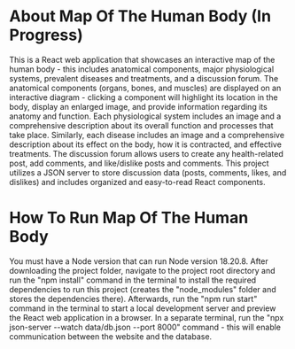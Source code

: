 # About Map Of The Human Body (In Progress)
This is a React web application that showcases an interactive map of the human body - this includes anatomical components, major physiological systems, prevalent diseases and treatments, and a discussion forum. The anatomical components (organs, bones, and muscles) are displayed on an interactive diagram - clicking a component will highlight its location in the body, display an enlarged image, and provide information regarding its anatomy and function. Each physiological system includes an image and a comprehensive description about its overall function and processes that take place. Similarly, each disease includes an image and a comprehensive description about its effect on the body, how it is contracted, and effective treatments. The discussion forum allows users to create any health-related post, add comments, and like/dislike posts and comments. This project utilizes a JSON server to store discussion data (posts, comments, likes, and dislikes) and includes organized and easy-to-read React components.
# How To Run Map Of The Human Body
You must have a Node version that can run Node version 18.20.8. After downloading the project folder, navigate to the project root directory and run the "npm install" command in the terminal to install the required dependencies to run this project (creates the "node_modules" folder and stores the dependencies there). Afterwards, run the "npm run start" command in the terminal to start a local development server and preview the React web application in a browser. In a separate terminal, run the "npx json-server --watch data/db.json --port 8000" command - this will enable communication between the website and the database.

